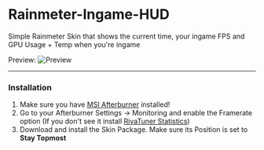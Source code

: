 # Rainmeter-Ingame-HUD
Simple Rainmeter Skin that shows the current time, your ingame FPS and GPU Usage + Temp when you're ingame

Preview:
![Preview](https://dl.sapphyrus.xyz/n6bio78z.gif/)

***

### Installation
1. Make sure you have [MSI Afterburner](https://de.msi.com/page/afterburner) installed! 
2. Go to your Afterburner Settings -> Monitoring and enable the Framerate option (If you don't see it install [RivaTuner Statistics](http://www.guru3d.com/files-details/rtss-rivatuner-statistics-server-download.html))
3. Download and install the Skin Package. Make sure its Position is set to **Stay Topmost**


